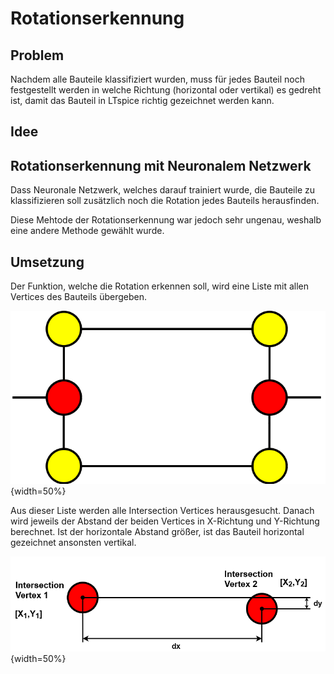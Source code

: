 # Rotationserkennung

## Problem

Nachdem alle Bauteile klassifiziert wurden, muss für jedes Bauteil noch festgestellt werden in welche Richtung (horizontal oder vertikal) es gedreht ist, damit das Bauteil in LTspice richtig gezeichnet werden kann.

## Idee

## Rotationserkennung mit Neuronalem Netzwerk

Dass Neuronale Netzwerk, welches darauf trainiert wurde, die Bauteile zu klassifizieren soll zusätzlich noch die Rotation jedes Bauteils herausfinden.

Diese Mehtode der Rotationserkennung war jedoch sehr ungenau, weshalb eine andere Methode gewählt wurde.


## Umsetzung 

Der Funktion, welche die Rotation erkennen soll, wird eine Liste mit allen Vertices des Bauteils übergeben.

![Graph eines Widerstandes](.\Dateien\resistorpattern.png){width=50%}

Aus dieser Liste werden alle Intersection Vertices herausgesucht. Danach wird jeweils der Abstand der beiden Vertices in X-Richtung und Y-Richtung berechnet. Ist der horizontale Abstand größer, ist das Bauteil horizontal gezeichnet ansonsten vertikal.

![Abstände zwischen den Vertices](.\Dateien\dxdy.png){width=50%}